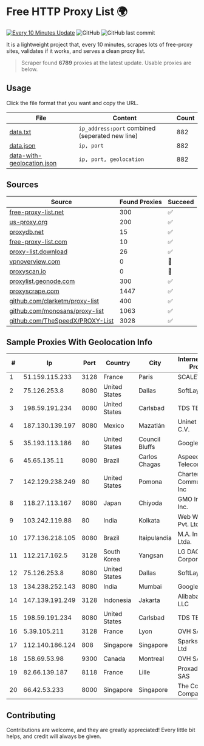 
# Free HTTP Proxy List 🌍

[![Every 10 Minutes Update](https://github.com/mertguvencli/http-proxy-list/actions/workflows/main.yml/badge.svg?branch=main)](https://github.com/mertguvencli/http-proxy-list/actions/workflows/main.yml)
![GitHub](https://img.shields.io/github/license/mertguvencli/http-proxy-list)
![GitHub last commit](https://img.shields.io/github/last-commit/mertguvencli/http-proxy-list)

It is a lightweight project that, every 10 minutes, scrapes lots of free-proxy sites, validates if it works, and serves a clean proxy list.


> Scraper found **6789** proxies at the latest update. Usable proxies are below.

## Usage

Click the file format that you want and copy the URL.


|File|Content|Count|
|----|-------|-----|
|[data.txt](https://raw.githubusercontent.com/mertguvencli/http-proxy-list/main/proxy-list/data.txt)|`ip_address:port` combined (seperated new line)|882|
|[data.json](https://raw.githubusercontent.com/mertguvencli/http-proxy-list/main/proxy-list/data.json)|`ip, port`|882|
|[data-with-geolocation.json](https://raw.githubusercontent.com/mertguvencli/http-proxy-list/main/proxy-list/data-with-geolocation.json)|`ip, port, geolocation`|882|

## Sources

|Source|Found Proxies|Succeed|
|------|-------------|-------|
|[free-proxy-list.net](https://free-proxy-list.net)|300|✅|
|[us-proxy.org](https://www.us-proxy.org)|200|✅|
|[proxydb.net](http://proxydb.net)|15|✅|
|[free-proxy-list.com](https://free-proxy-list.com/?page=&port=&type%5B%5D=http&type%5B%5D=https&up_time=0&search=Search)|10|✅|
|[proxy-list.download](https://www.proxy-list.download/HTTP)|26|✅|
|[vpnoverview.com](https://vpnoverview.com/privacy/anonymous-browsing/free-proxy-servers)|0|🚫|
|[proxyscan.io](https://www.proxyscan.io)|0|🚫|
|[proxylist.geonode.com](https://proxylist.geonode.com/api/proxy-list?limit=300&page=1&sort_by=lastChecked&sort_type=desc&protocols=http,https)|300|✅|
|[proxyscrape.com](https://api.proxyscrape.com/v2/?request=displayproxies&protocol=http&timeout=10000&country=all&ssl=all&anonymity=all)|1447|✅|
|[github.com/clarketm/proxy-list](https://raw.githubusercontent.com/clarketm/proxy-list/master/proxy-list-raw.txt)|400|✅|
|[github.com/monosans/proxy-list](https://raw.githubusercontent.com/monosans/proxy-list/main/proxies/http.txt)|1063|✅|
|[github.com/TheSpeedX/PROXY-List](https://raw.githubusercontent.com/TheSpeedX/PROXY-List/master/http.txt)|3028|✅|


## Sample Proxies With Geolocation Info

|#|Ip|Port|Country|City|Internet Service Provider|
|-|--|----|-------|----|-------------------------|
|1|51.159.115.233|3128|France|Paris|SCALEWAY|
|2|75.126.253.8|8080|United States|Dallas|SoftLayer|
|3|198.59.191.234|8080|United States|Carlsbad|TDS TELECOM|
|4|187.130.139.197|8080|Mexico|Mazatlán|Uninet S.A. de C.V.|
|5|35.193.113.186|80|United States|Council Bluffs|Google LLC|
|6|45.65.135.11|8080|Brazil|Carlos Chagas|Aspeednet Telecom ME|
|7|142.129.238.249|80|United States|Pomona|Charter Communications Inc|
|8|118.27.113.167|8080|Japan|Chiyoda|GMO Internet, Inc.|
|9|103.242.119.88|80|India|Kolkata|Web Werks India Pvt. Ltd.|
|10|177.136.218.105|8080|Brazil|Itaipulandia|M.A. Informática Ltda.|
|11|112.217.162.5|3128|South Korea|Yangsan|LG DACOM Corporation|
|12|75.126.253.8|8080|United States|Dallas|SoftLayer|
|13|134.238.252.143|8080|India|Mumbai|Google LLC|
|14|147.139.191.249|3128|Indonesia|Jakarta|Alibaba.com LLC|
|15|198.59.191.234|8080|United States|Carlsbad|TDS TELECOM|
|16|5.39.105.211|3128|France|Lyon|OVH SAS|
|17|112.140.186.124|808|Singapore|Singapore|Sparkstation Pte Ltd|
|18|158.69.53.98|9300|Canada|Montreal|OVH SAS|
|19|82.66.139.187|8118|France|Lille|Proxad / Free SAS|
|20|66.42.53.233|8000|Singapore|Singapore|The Constant Company|



## Contributing

Contributions are welcome, and they are greatly appreciated! Every
little bit helps, and credit will always be given.

